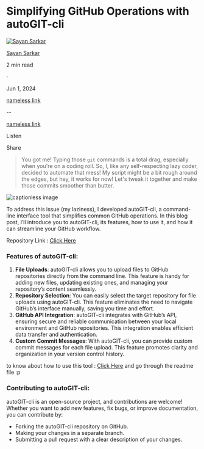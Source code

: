 Simplifying GitHub Operations with autoGIT-cli
==============================================

[![Sayan Sarkar](https://miro.medium.com/v2/resize:fill:64:64/1*ckonRVccCJQthJrZ8fZFvw@2x.jpeg)](https://medium.com/?source=post_page---byline--44534d3c2b50---------------------------------------)

[Sayan Sarkar](https://medium.com/?source=post_page---byline--44534d3c2b50---------------------------------------)

2 min read

·

Jun 1, 2024

[nameless link](https://medium.com/m/signin?actionUrl=https%3A%2F%2Fmedium.com%2F_%2Fvote%2Fp%2F44534d3c2b50&operation=register&redirect=https%3A%2F%2Fpsypherion.medium.com%2Fsimplifying-github-operations-with-autogit-cli-44534d3c2b50&user=Sayan+Sarkar&userId=33445fab81c5&source=---header_actions--44534d3c2b50---------------------clap_footer------------------)

--

[nameless link](https://medium.com/m/signin?actionUrl=https%3A%2F%2Fmedium.com%2F_%2Fbookmark%2Fp%2F44534d3c2b50&operation=register&redirect=https%3A%2F%2Fpsypherion.medium.com%2Fsimplifying-github-operations-with-autogit-cli-44534d3c2b50&source=---header_actions--44534d3c2b50---------------------bookmark_footer------------------)

Listen

Share

> You got me! Typing those `git` commands is a total drag, especially when you're on a coding roll. So, I, like any self-respecting lazy coder, decided to automate that mess! My script might be a bit rough around the edges, but hey, it works for now! Let's tweak it together and make those commits smoother than butter.

![captionless image](https://miro.medium.com/v2/resize:fit:1400/format:webp/1*IsZajHex4WCsoiRM_Fqb0Q.jpeg)

To address this issue (my laziness), I developed autoGIT-cli, a command-line interface tool that simplifies common GitHub operations. In this blog post, I’ll introduce you to autoGIT-cli, its features, how to use it, and how it can streamline your GitHub workflow.

Repository Link : [Click Here](https://github.com/ky13-troj/autoGIT-cli)

### Features of autoGIT-cli:

1.  **File Uploads**: autoGIT-cli allows you to upload files to GitHub repositories directly from the command line. This feature is handy for adding new files, updating existing ones, and managing your repository’s content seamlessly.
2.  **Repository Selection**: You can easily select the target repository for file uploads using autoGIT-cli. This feature eliminates the need to navigate GitHub’s interface manually, saving you time and effort.
3.  **GitHub API Integration**: autoGIT-cli integrates with GitHub’s API, ensuring secure and reliable communication between your local environment and GitHub repositories. This integration enables efficient data transfer and authentication.
4.  **Custom Commit Messages**: With autoGIT-cli, you can provide custom commit messages for each file upload. This feature promotes clarity and organization in your version control history.

to know about how to use this tool : [Click Here](https://github.com/ky13-troj/autoGIT-cli) and go through the readme file :p

### Contributing to autoGIT-cli:

autoGIT-cli is an open-source project, and contributions are welcome! Whether you want to add new features, fix bugs, or improve documentation, you can contribute by:

*   Forking the autoGIT-cli repository on GitHub.
*   Making your changes in a separate branch.
*   Submitting a pull request with a clear description of your changes.